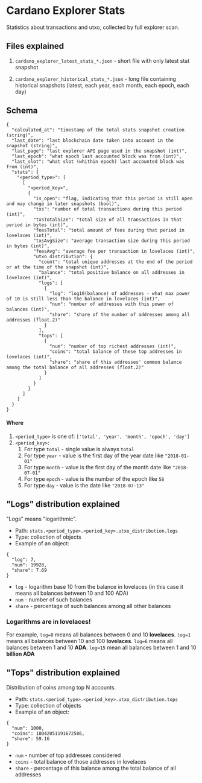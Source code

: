 # Cardano Explorer Stats

Statistics about transactions and utxo, collected by full explorer scan.

## Files explained

1. `cardano_explorer_latest_stats_*.json` - short file with only latest stat snapshot

1. `cardano_explorer_historical_stats_*.json` - long file containing historical snapshots
(latest, each year, each month, each epoch, each day)

## Schema

```
{
  "calculated_at": "timestamp of the total stats snapshot creation (string)",
  "last_date": "last blockchain date taken into account in the snapshot (string)",
  "last_page": "last explorer API page used in the snapshot (int)",
  "last_epoch": "what epoch last accounted block was from (int)",
  "last_slot": "what slot (whithin epoch) last accounted block was from (int)",
  "stats": {
    "<period_type>": [
      [
        "<period_key>",
        {
          "is_open": "flag, indicating that this period is still open and may change in later snapshots (bool)",
          "txs": "number of total transactions during this period (int)",
          "txsTotalSize": "total size of all transactions in that period in bytes (int)",
          "feesTotal": "total amount of fees during that period in lovelaces (int)",
          "txsAvgSize": "average transaction size during this period in bytes (int)",
          "feesAvg": "average fee per transaction in lovelaces (int)",
          "utxo_distribution": {
            "count": "total unique addresses at the end of the period or at the time of the snapshot (int)",
            "balance": "total positive balance on all addresses in lovelaces (int)",
            "logs": [
              {
                "log": "log10(balance) of addresses - what max power of 10 is still less than the balance in lovelaces (int)",
                "num": "number of addresses with this power of balances (int)",
                "share": "share of the number of addresses among all addresses (float.2)"
              }
            ],
            "tops": [
              {
                "num": "number of top richest addresses (int)",
                "coins": "total balance of these top addresses in lovelaces (int)",
                "share": "share of this addresses' common balance among the total balance of all addresses (float.2)"
              }
            ]
          }
        }
      ]
    ]
  }
}
```

#### Where

1. `<period_type>` is one of: `['total', 'year', 'month', 'epoch', 'day']`
2. `<period_key>`:
    1. For type `total` - single value is always `total`
    2. For type `year` - value is the first day of the year date like `"2018-01-01"`
    3. For type `month` - value is the first day of the month date like `"2018-07-01"`
    4. For type `epoch` - value is the number of the epoch like `58`
    5. For type `day` - value is the date like `"2018-07-13"`
    
## "Logs" distribution explained

"Logs" means "logarithmic".

- Path: `stats.<period_type>.<period_key>.utxo_distribution.logs`
- Type: collection of objects
- Example of an object:

```
{
  "log": 7,
  "num": 19928,
  "share": 7.69
}
```

- `log` - logarithm base 10 from the balance in lovelaces
(in this case it means all balances between 10 and 100 ADA)
- `num` - number of such balances
- `share` - percentage of such balances among all other balances

### Logarithms are in lovelaces!

For example, `log=0` means all balances between 0 and 10 **lovelaces**.
`log=1` means all balances between 10 and 100 **lovelaces**.
`log=6` means all balances between 1 and 10 **ADA**.
`log=15` mean all balances between 1 and 10 **billion ADA**  

## "Tops" distribution explained

Distribution of coins among top N accounts.

- Path: `stats.<period_type>.<period_key>.utxo_distribution.tops`
- Type: collection of objects
- Example of an object:

```
{
  "num": 1000,
  "coins": 18042051191672586,
  "share": 59.16
}
```

- `num` - number of top addresses considered
- `coins` - total balance of those addresses in lovelaces
- `share` - percentage of this balance among the total balance of all addresses